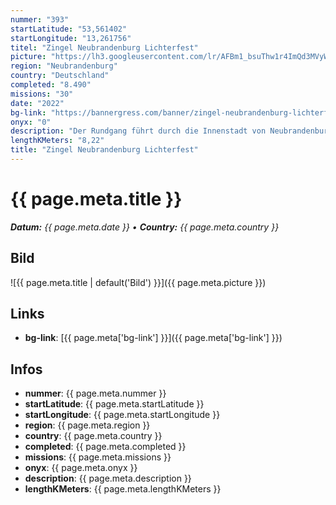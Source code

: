 ```yaml
---
nummer: "393"
startLatitude: "53,561402"
startLongitude: "13,261756"
titel: "Zingel Neubrandenburg Lichterfest"
picture: "https://lh3.googleusercontent.com/lr/AFBm1_bsuThw1r4ImQd3MVyWco8234Fu8Jh8ZCjd4SsyF7d6K6oWNW2aFmePV1XChTZ8DjzuhqozN2MF0gZz1OxTvs_t1G5TS9jsPkgpOIIX8efEKkl0-DE4SXUSh-ShPuzsymruqOfJgdhjY_syUMS8kTtqy6ywG89tlNEvJwMEceH5Uw4rt2EysOhuRPt7cajEc5Be7sz_NQHNLE5CM-ZNuoF67tUMMLf6FsNcpptINzCcn-rwh36nLxc8IVkfa9aC2ssc9MoRjAHYobIVGdMXrVPNvXcndBT_G9o-myLCekucg5QSQqe3DMkXKlVlIsar6gZ62xFpej0fvoGeP10Iw_w8zMxg29ZoN1Akx8U0E0qXquuznXDqT17G5_cLnDukDJIPPDgSkL6g2UPJBO7IHOiqyJhk1YUxk2dWxldP_a7dkoCQPHj06l0cWP0p9OZKvaAcb28umii4egmDfrocTuu_CpYEXyA9djkht6b-r89Qq4JFl_0DjZ44EqQvA0XgW6jsGM6npc0lF1qOtwwqDZ93NzsVu2hs2c9ENGamsvmLCIioNEGEXeZblI670ZY_mFHuYPl3r2Yu-oiYHK11NZtQyhKHFMLMSeswq7bDLbRu2iAdNf5NRb6Ef-pkvFWfAMNHXMNtR391sXV3IgnN9w3V7NxuClpkPC77LG74PvR_0PsyQyeKkNEPzbm1dZz-fr1uX6_K0qw2P7ydhk2NQOE0O6bFYGeGzRtyK5hqhw6RKZxdAj4h0jk9c6kSjkQ1jTdLimuh0Dy0G9KRu-nhY-elGUitImNoJKnX4X0SAuE-g80K0Xb_7DazmCvouqaDAa-oXfwcrlMGotTqqW8o8Hhsn-myq4UPYp04"
region: "Neubrandenburg"
country: "Deutschland"
completed: "8.490"
missions: "30"
date: "2022"
bg-link: "https://bannergress.com/banner/zingel-neubrandenburg-lichterfest-b183"
onyx: "0"
description: "Der Rundgang führt durch die Innenstadt von Neubrandenburg. Erlebe dabei die zahlreichen Gebäude aus dem Mittelalter und entdecke die Infotafeln, die die Geschichte der Stadt Neubrandenburg erzählen."
lengthKMeters: "8,22"
title: "Zingel Neubrandenburg Lichterfest"
---
```


# {{ page.meta.title }}
_**Datum:** {{ page.meta.date }} • **Country:** {{ page.meta.country }}_

## Bild
![{{ page.meta.title | default('Bild') }}]({{ page.meta.picture }})

## Links
- **bg-link**: [{{ page.meta['bg-link'] }}]({{ page.meta['bg-link'] }})

## Infos
- **nummer**: {{ page.meta.nummer }}
- **startLatitude**: {{ page.meta.startLatitude }}
- **startLongitude**: {{ page.meta.startLongitude }}
- **region**: {{ page.meta.region }}
- **country**: {{ page.meta.country }}
- **completed**: {{ page.meta.completed }}
- **missions**: {{ page.meta.missions }}
- **onyx**: {{ page.meta.onyx }}
- **description**: {{ page.meta.description }}
- **lengthKMeters**: {{ page.meta.lengthKMeters }}

